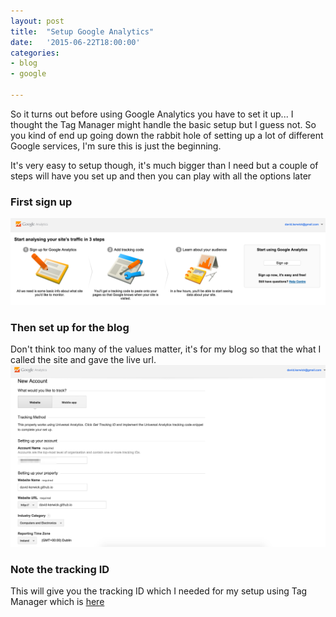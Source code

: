 ```yaml
---
layout: post
title:  "Setup Google Analytics"
date:   '2015-06-22T18:00:00'
categories: 
- blog
- google

---
```

So it turns out before using Google Analytics you have to set it up... I thought the Tag Manager might handle the basic setup but I guess not.  So you kind of end up going down the rabbit hole of setting up a lot of different Google services, I'm sure this is just the beginning.

It's very easy to setup though, it's much bigger than I need but a couple of steps will have you set up and then you can play with all the options later

### First sign up
![analytics1](./assets/img/setup-google-analytics-account/analytics1.png)

### Then set up for the blog
Don't think too many of the values matter, it's for my blog so that the what I called the site and gave the live url.
![analytics2](./assets/img/setup-google-analytics-account/analytics2.png)

### Note the tracking ID
This will give you the tracking ID which I needed for my setup using Tag Manager which is  [here](../2015-06-22-add-google-analytics-to-jekyll%})